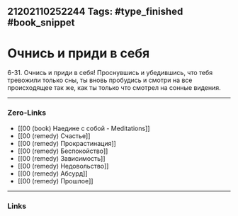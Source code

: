 21202110252244
Tags: #type_finished #book_snippet 
---
# Очнись и приди в себя 

 6-31. Очнись и приди в себя! Проснувшись и убедившись, что тебя тревожили только сны, ты вновь пробудись и смотри на все происходящее так же, как ты только что смотрел на сонные видения. 

---
### Zero-Links
 - [[00 (book) Наедине с собой - Meditations]]
 - [[00 (remedy) Счастье]]
 - [[00 (remedy) Прокрастинация]]
 - [[00 (remedy) Беспокойство]]
 - [[00 (remedy) Зависимость]]
 - [[00 (remedy) Недовольство]]
 - [[00 (remedy) Абсурд]]
 - [[00 (remedy) Прошлое]]
---
### Links
